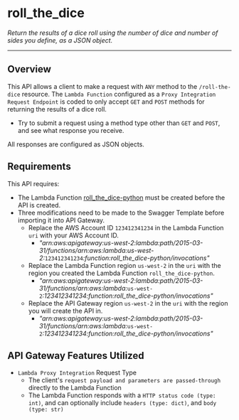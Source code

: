 # roll_the_dice

*Return the results of a dice roll using the number of dice and number of sides you define, as a JSON object.*

----

## Overview

This API allows a client to make a request with `ANY` method to the `/roll-the-dice` resource.  The `Lambda Function` configured as a `Proxy Integration Request Endpoint` is coded to only accept `GET` and `POST` methods for returning the results of a dice roll.

* Try to submit a request using a method type other than `GET` and `POST`, and see what response you receive.

All responses are configured as JSON objects.

## Requirements

This API requires:
* The Lambda Function [roll_the_dice-python] must be created before the API is created.
* Three modifications need to be made to the Swagger Template before importing it into API Gateway.
  * Replace the AWS Account ID `123412341234` in the Lambda Function `uri` with your AWS Account ID.
    * *"arn:aws:apigateway:us-west-2:lambda:path/2015-03-31/functions/arn:aws:lambda:us-west-2:*`123412341234`*:function:roll_the_dice-python/invocations"*
  * Replace the Lambda Function region `us-west-2` in the `uri` with the region you created the Lambda Function `roll_the_dice-python`.
    * *"arn:aws:apigateway:us-west-2:lambda:path/2015-03-31/functions/arn:aws:lambda:*`us-west-2`*:123412341234:function:roll_the_dice-python/invocations"*
  * Replace the API Gateway region `us-west-2` in the `uri` with the region you will create the API in.
    * *"arn:aws:apigateway:us-west-2:lambda:path/2015-03-31/functions/arn:aws:lambda:*`us-west-2`*:123412341234:function:roll_the_dice-python/invocations"*

## API Gateway Features Utilized

* `Lambda Proxy Integration` Request Type
  * The client's `request payload and parameters are passed-through` directly to the Lambda Function
  * The Lambda Function responds with a `HTTP status code (type: int)`, and can optionally include `headers (type: dict)`, and `body (type: str)`


[roll_the_dice-python]: https://github.com/andrewdefilippis/aws-lambda/tree/master/Functions/Python/roll_the_dice
